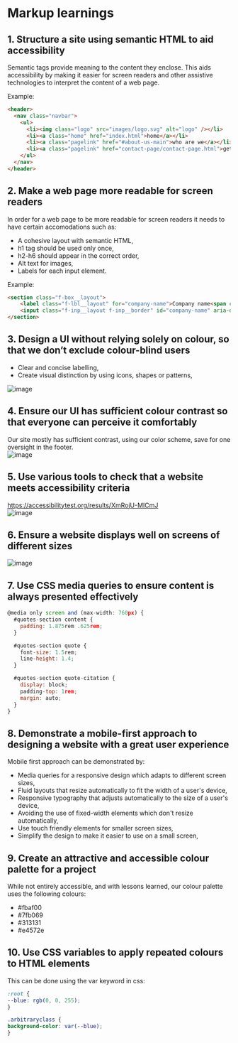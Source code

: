 # Markup learnings

## 1. Structure a site using semantic HTML to aid accessibility

Semantic tags provide meaning to the content they enclose. This aids accessibility by making it easier for screen readers and other assistive technologies to interpret the content of a web page. 

Example:
```html
<header>
  <nav class="navbar">
    <ul>
      <li><img class="logo" src="images/logo.svg" alt="logo" /></li>
      <li><a class="home" href="index.html">home</a></li>
      <li><a class="pagelink" href="#about-us-main">who are we</a></li>
      <li><a class="pagelink" href="contact-page/contact-page.html">get in touch</a></li>
    </ul>
  </nav>
</header>


```

## 2. Make a web page more readable for screen readers

In order for a web page to be more readable for screen readers it needs to have certain accomodations such as:
- A cohesive layout with semantic HTML,
- h1 tag should be used only once,
- h2-h6 should appear in the correct order,
- Alt text for images,
- Labels for each input element.

Example:

```html
<section class="f-box__layout">
	<label class="f-lbl__layout" for="company-name">Company name<span class="required">*</span></label>
	<input class="f-inp__layout f-inp__border" id="company-name" aria-describedby="required-description" type="text" name="company-name" placeholder="Company name" required />
</section>
```

## 3. Design a UI without relying solely on colour, so that we don’t exclude colour-blind users

- Clear and concise labelling,
- Create visual distinction by using icons, shapes or patterns,

![image](https://user-images.githubusercontent.com/105356599/203396588-0abcbf05-cd8d-4606-9c32-b4c11c208aa9.png)

## 4. Ensure our UI has sufficient colour contrast so that everyone can perceive it comfortably

Our site mostly has sufficient contrast, using our color scheme, save for one oversight in the footer.<br> 
![image](https://user-images.githubusercontent.com/105356599/203400983-43c6328e-a210-49ed-8015-76fe35f658c1.png)

## 5. Use various tools to check that a website meets accessibility criteria

https://accessibilitytest.org/results/XmRojU-MICmJ <br>
![image](https://user-images.githubusercontent.com/105356599/203398534-1ece14c5-8183-42b9-8a85-0dd161b6d632.png)

## 6. Ensure a website displays well on screens of different sizes

![image](https://user-images.githubusercontent.com/105356599/203398589-5a6f5c87-6cb2-4d86-ae5c-c38704f1ece5.png)

## 7. Use CSS media queries to ensure content is always presented effectively

```js
@media only screen and (max-width: 760px) {
  #quotes-section content {
    padding: 1.875rem .625rem;
  }

  #quotes-section quote {
    font-size: 1.5rem;
    line-height: 1.4;
  }

  #quotes-section quote-citation {
    display: block;
    padding-top: 1rem;
    margin: auto;
  }
}
```

## 8. Demonstrate a mobile-first approach to designing a website with a great user experience

Mobile first approach can be demonstrated by:
- Media queries for a responsive design which adapts to different screen sizes,
- Fluid layouts that resize automatically to fit the width of a user's device,
- Responsive typography that adjusts automatically to the size of a user's device,
- Avoiding the use of fixed-width elements which don't resize automatically,
- Use touch friendly elements for smaller screen sizes,
- Simplify the design to make it easier to use on a small screen,

## 9. Create an attractive and accessible colour palette for a project

While not entirely accessible, and with lessons learned, our colour palette uses the following colours: <br>
- #fbaf00
- #7fb069
- #313131
- #e4572e

## 10. Use CSS variables to apply repeated colours to HTML elements

This can be done using the var keyword in css:
```css
:root {
--blue: rgb(0, 0, 255);
}

.arbitraryclass {
background-color: var(--blue);
}
```
